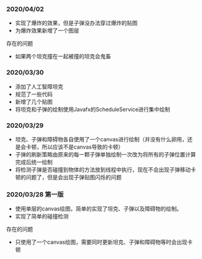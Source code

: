 ### 2020/04/02
- 实现了爆炸的效果，但是子弹没办法穿过爆炸的贴图
- 为爆炸效果新增了一个图层

存在的问题
- 如果两个坦克撞在一起被撞的坦克会鬼畜

### 2020/03/30
- 添加了人工智障坦克
- 规范了一些代码
- 新增了几个贴图
- 将坦克和子弹的绘制使用Javafx的ScheduleService进行集中绘制

### 2020/03/29
- 坦克、子弹和障碍物各自使用了一个canvas进行绘制（并没有什么卵用，还是会卡顿，所以应该不是canvas导致的卡顿）
- 子弹的刷新策略由原来的每一颗子弹单独绘制一次改为将所有的子弹位置计算完成后统一绘制
- 将检测子弹是否碰撞到物体的方法放到线程中执行，现在不会出现子弹移动卡顿的问题了，但是会出现子弹贴图闪烁的问题

### 2020/03/28 第一版 
- 使用单层的canvas绘图，简单的实现了坦克、子弹以及障碍物的绘制。
- 实现了简单的碰撞检测

存在的问题
- 只使用了一个canvas绘图，需要同时更新坦克、子弹和障碍物等时会出现卡顿